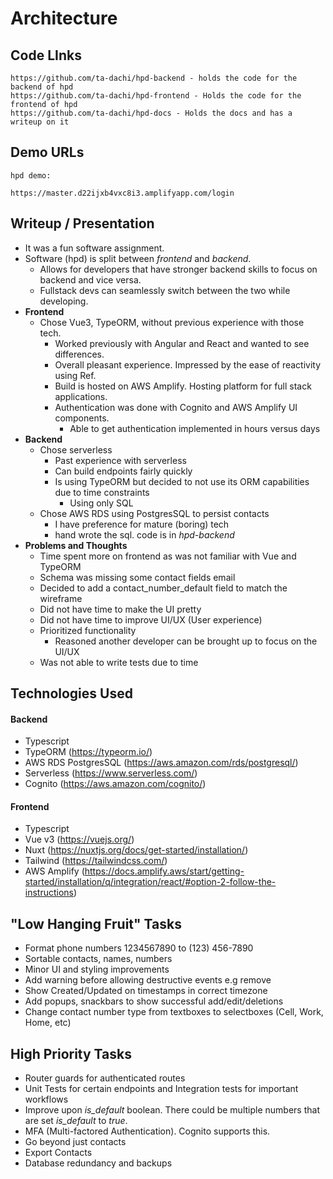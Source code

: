# Architecture

## Code LInks

```
https://github.com/ta-dachi/hpd-backend - holds the code for the backend of hpd
https://github.com/ta-dachi/hpd-frontend - Holds the code for the frontend of hpd
https://github.com/ta-dachi/hpd-docs - Holds the docs and has a writeup on it
````

## Demo URLs

```
hpd demo:

https://master.d22ijxb4vxc8i3.amplifyapp.com/login
```

## Writeup / Presentation

- It was a fun software assignment.
- Software (hpd) is split between *frontend* and *backend*.
  - Allows for developers that have stronger backend skills to focus on backend and vice versa.
  - Fullstack devs can seamlessly switch between the two while developing.
- **Frontend**
  - Chose Vue3, TypeORM, without previous experience with those tech.
    - Worked previously with Angular and React and wanted to see differences.
    - Overall pleasant experience. Impressed by the ease of reactivity using Ref.
    - Build is hosted on AWS Amplify. Hosting platform for full stack applications. 
    - Authentication was done with Cognito and AWS Amplify UI components. 
      - Able to get authentication implemented in hours versus days
- **Backend**
  - Chose serverless
    - Past experience with serverless
    - Can build endpoints fairly quickly
    - Is using TypeORM but decided to not use its ORM capabilities due to time constraints
      - Using only SQL
  - Chose AWS RDS using PostgresSQL to persist contacts
    - I have preference for mature (boring) tech
    - hand wrote the sql. code is in *hpd-backend*
- **Problems and Thoughts**
  - Time spent more on frontend as was not familiar with Vue and TypeORM
  - Schema was missing some contact fields email
  - Decided to add a contact_number_default field to match the wireframe
  - Did not have time to make the UI pretty 
  - Did not have time to improve UI/UX (User experience)
  - Prioritized functionality
    - Reasoned another developer can be brought up to focus on the UI/UX
  - Was not able to write tests due to time



## Technologies Used

#### Backend
- Typescript
- TypeORM (https://typeorm.io/)
- AWS RDS PostgresSQL (https://aws.amazon.com/rds/postgresql/)
- Serverless (https://www.serverless.com/)
- Cognito (https://aws.amazon.com/cognito/)

#### Frontend
- Typescript
- Vue v3 (https://vuejs.org/)
- Nuxt (https://nuxtjs.org/docs/get-started/installation/)
- Tailwind (https://tailwindcss.com/)
- AWS Amplify (https://docs.amplify.aws/start/getting-started/installation/q/integration/react/#option-2-follow-the-instructions)


## "Low Hanging Fruit" Tasks
- Format phone numbers 1234567890 to (123) 456-7890
- Sortable contacts, names, numbers
- Minor UI and styling improvements
- Add warning before allowing destructive events e.g remove
- Show Created/Updated on timestamps in correct timezone
- Add popups, snackbars to show successful add/edit/deletions
- Change contact number type from textboxes to selectboxes (Cell, Work, Home, etc)

## High Priority Tasks
- Router guards for authenticated routes
- Unit Tests for certain endpoints and Integration tests for important workflows
- Improve upon *is_default* boolean. There could be multiple numbers that are set *is_default* to *true*.
- MFA (Multi-factored Authentication). Cognito supports this.
- Go beyond just contacts
- Export Contacts
- Database redundancy and backups